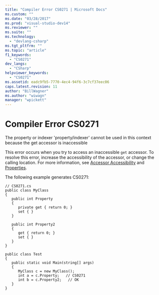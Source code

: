 ```yaml
---
title: "Compiler Error CS0271 | Microsoft Docs"
ms.custom: ""
ms.date: "03/28/2017"
ms.prod: "visual-studio-dev14"
ms.reviewer: ""
ms.suite: ""
ms.technology: 
  - "devlang-csharp"
ms.tgt_pltfrm: ""
ms.topic: "article"
f1_keywords: 
  - "CS0271"
dev_langs: 
  - "CSharp"
helpviewer_keywords: 
  - "CS0271"
ms.assetid: eadc9fb5-7770-4ec4-94f6-3c7cf37eec06
caps.latest.revision: 11
author: "BillWagner"
ms.author: "wiwagn"
manager: "wpickett"
---
```

# Compiler Error CS0271
The property or indexer 'property/indexer' cannot be used in this context because the get accessor is inaccessible  
  
 This error occurs when you try to access an inaccessible `get` accessor. To resolve this error, increase the accessibility of the accessor, or change the calling location. For more information, see [Accessor Accessibility](../../csharp/programming-guide/classes-and-structs/restricting-accessor-accessibility.md) and [Properties](../../csharp/programming-guide/classes-and-structs/properties.md).  
  
 The following example generates CS0271:  
  
```  
// CS0271.cs  
public class MyClass  
{  
   public int Property  
   {  
      private get { return 0; }  
      set { }  
   }  
  
   public int Property2  
   {  
      get { return 0; }  
      set { }  
   }  
}  
  
public class Test  
{  
   public static void Main(string[] args)   
   {  
      MyClass c = new MyClass();  
      int a = c.Property;   // CS0271  
      int b = c.Property2;   // OK  
   }  
}  
```